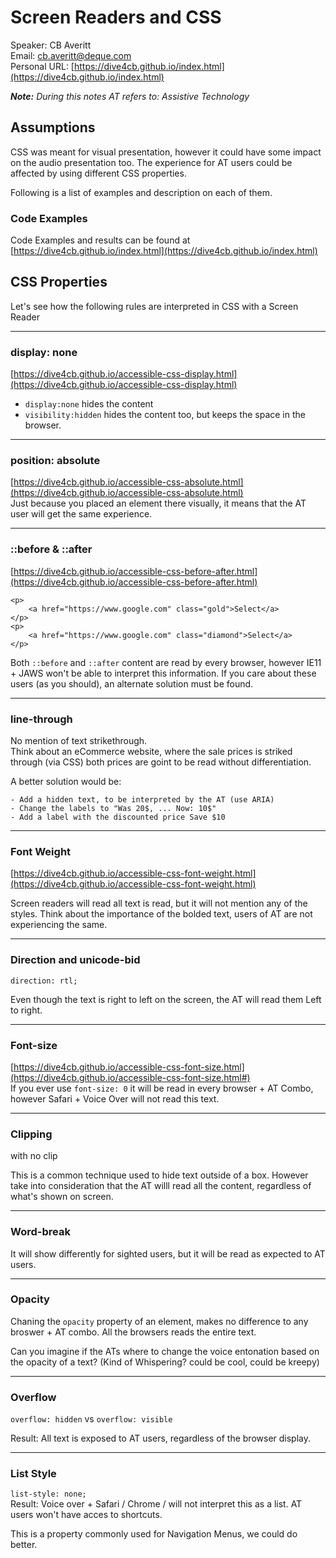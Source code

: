 # Screen Readers and CSS
Speaker: CB Averitt  
Email: cb.averitt@deque.com  
Personal URL: [https://dive4cb.github.io/index.html](https://dive4cb.github.io/index.html)  

***Note:*** *During this notes AT refers to: Assistive Technology*

## Assumptions
CSS was meant for visual presentation, however it could have some impact on the audio presentation too. The experience for AT users could be affected by using different CSS properties.

Following is a list of examples and description on each of them.

### Code Examples
Code Examples and results can be found at
[https://dive4cb.github.io/index.html](https://dive4cb.github.io/index.html)


## CSS Properties
Let's see how the following rules are interpreted in CSS with a Screen Reader

--- 

### display: none
[https://dive4cb.github.io/accessible-css-display.html](https://dive4cb.github.io/accessible-css-display.html)  
- `display:none` hides the content  
- `visibility:hidden` hides the content too, but keeps the space in the browser.

--- 

### position: absolute
[https://dive4cb.github.io/accessible-css-absolute.html](https://dive4cb.github.io/accessible-css-absolute.html)  
Just because you placed an element there visually, it means that the AT user will get the same experience.

--- 

### ::before & ::after
[https://dive4cb.github.io/accessible-css-before-after.html](https://dive4cb.github.io/accessible-css-before-after.html)

    <p>
        <a href="https://www.google.com" class="gold">Select</a>
    </p>
    <p>
        <a href="https://www.google.com" class="diamond">Select</a>
    </p>

Both `::before` and `::after` content are read by every browser, however IE11 + JAWS won't be able to interpret this information. If you care about these users (as you should), an alternate solution must be found. 

---

### line-through
No mention of text strikethrough.  
Think about an eCommerce website, where the sale prices is striked through (via CSS) both prices are goint to be read without differentiation.

A better solution would be:

    - Add a hidden text, to be interpreted by the AT (use ARIA)
    - Change the labels to "Was 20$, ... Now: 10$"
    - Add a label with the discounted price Save $10

---

### Font Weight
[https://dive4cb.github.io/accessible-css-font-weight.html](https://dive4cb.github.io/accessible-css-font-weight.html)

Screen readers will read all text is read, but it will not mention any of the styles. Think about the importance of the bolded text, users of AT are not experiencing the same.

---

### Direction and unicode-bid
`direction: rtl;`

Even though the text is right to left on the screen, the AT will read them Left to right. 

---

### Font-size
[https://dive4cb.github.io/accessible-css-font-size.html](https://dive4cb.github.io/accessible-css-font-size.html#)  
If you ever use `font-size: 0` it will be read in every browser + AT Combo, however Safari + Voice Over will not read this text.

---

### Clipping
<div> with no clip

This is a common technique used to hide text outside of a box. However take into consideration that the AT willl read all the content, regardless of what's shown on screen.

---

### Word-break
It will show differently for sighted users, but it will be read as expected to AT users. 

---

### Opacity
Chaning the `opacity` property of an element, makes no difference to any broswer + AT combo. All the browsers reads the entire text.

Can you imagine if the ATs where to change the voice entonation based on the opacity of a text? (Kind of Whispering? could be cool, could be kreepy)

---

### Overflow
`overflow: hidden` vs `overflow: visible`

Result: 
All text is exposed to AT users, regardless of the browser display.

---

### List Style
`list-style: none;`  
Result: Voice over + Safari / Chrome / will not interpret this as a list. AT users won't have acces to shortcuts.

This is a property commonly used for Navigation Menus, we could do better.

